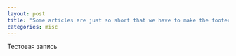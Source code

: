 ```yaml
---
layout: post
title: "Some articles are just so short that we have to make the footer stick"
categories: misc
---
```


Тестовая запись